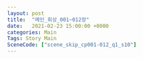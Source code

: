 ```yaml
---
layout: post
title:  "메인_회상_001~012장"
date:   2021-02-23 15:00:00 +0000
categories: Main
Tags: Story Main
SceneCode: ["scene_skip_cp001-012_q1_s10"]
---
```

